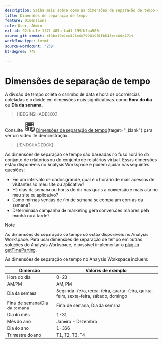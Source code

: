 ```yaml
---
description: Saiba mais sobre como as dimensões de separação de tempo capturam o carimbo de data e hora de eventos coletados e os dividem em dimensões mais significativas, como Hora do dia ou Dia da semana.
title: Dimensões de separação de tempo
feature: Dimensions
role: User, Admin
exl-id: 92fbcc1e-1f7f-405a-8ad1-199fb7ba505e
source-git-commit: bf8bc40e3ec325e8e70081955fb533eee66a1734
workflow-type: tm+mt
source-wordcount: '239'
ht-degree: 74%

---
```


# Dimensões de separação de tempo

A divisão de tempo coleta o carimbo de data e hora de ocorrências coletadas e o divide em dimensões mais significativas, como **Hora do dia** ou **Dia da semana**.


>[!BEGINSHADEBOX]

Consulte ![VideoCheckedOut](/help/assets/icons/VideoCheckedOut.svg) [Dimensões de separação de tempo](https://video.tv.adobe.com/v/30809?quality=12&learn=on&captions=por_br){target="_blank"} para ver um vídeo de demonstração.

>[!ENDSHADEBOX]


As dimensões de separação de tempo são baseadas no fuso horário do conjunto de relatórios ou do conjunto de relatórios virtual. Essas dimensões estão disponíveis no Analysis Workspace e podem ajudar nas seguintes questões:

* Em um intervalo de dados grande, qual é o horário de mais acessos de visitantes ao meu site ou aplicativo?
* Há dias da semana ou horas do dia nas quais a conversão é mais alta no meu site ou aplicativo?
* Como minhas vendas de fim de semana se comparam com as da semana?
* Determinada campanha de marketing gera conversões maiores pela manhã ou à tarde?

>[!NOTE]
>
>As dimensões de separação de tempo só estão disponíveis no Analysis Workspace. Para usar dimensões de separação de tempo em outras soluções do Analysis Workspace, é possível implementar o [plug-in getTimeParting](https://experienceleague.adobe.com/docs/analytics/implementation/vars/plugins/gettimeparting.html?lang=pt-BR).

As dimensões de separação de tempo no Analysis Workspace incluem:

| Dimensão | Valores de exemplo |
| --- | --- |
| Hora do dia | 0-23 |
| AM/PM | AM, PM |
| Dia da semana | Segunda-feira, terça-feira, quarta-feira, quinta-feira, sexta-feira, sábado, domingo |
| Final de semana/Dia da semana | Final de semana, Dia da semana |
| Dia do mês | 1-31 |
| Mês do ano | Janeiro - Dezembro |
| Dia do ano | 1-366 |
| Trimestre do ano | T1, T2, T3, T4 |
